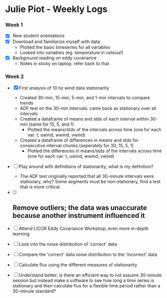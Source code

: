 # Julie Piot - Weekly Logs

### Week 1 ###

- [x] New student orientations
- [x] Download and familiarize myself with data
  - Plotted the basic timeseries for all variables
  - Looked into variables (eg. temperature in celsius!)
- [x] Background reading on eddy covariance
  - Notes in sticky on laptop; refer back to that

### Week 2 ###

- [x] First analysis of 10 hz wind data stationarity
  - Created 30-min, 15-min, 5-min, and 1-min intervals to compare trends
  - ADF test on the 30-min intervals: came back as stationary over all intervals
  - Created a dataframe of means and stds of each interval within 30-min (same for 15, 5, and 1)
    - Plotted the means/stds of the intervals across time (one for each var: t, uwind, wwind, vwind)
  - Created a dataframe of differences in means and stds for consecutive interval chunks
    (seperately for 30, 15, 5, 1)
    - Plotted the differences in means/stds of the intervals across time (one for each var: t, uwind, wwind, vwind)
- [ ] Play around with definitions of stationarity; what is my definition?
  - The ADF test originally reported that all 30-minute intervals were stationary, why?
    Some segments must be non-stationary, find a test that is more critical.
- [ ] Remove outliers; the data was unaccurate because another instrument influenced it
  - 
- [ ] Attend LICOR Eddy Covariance Workshop; even more in-depth learning
- [ ] Look into the noise distribution of 'correct' data
- [ ] Compare the 'correct' data noise distribution to the 'incorrect' data
- [ ] Calculate flux using the different measures of stationarity
- [ ] Understand better; is there an efficient way to not assume 30-minute session
      but instead make a software to see how long a time series is stationary and then
      calculate flux for a flexible time period rather than a 30-minute standard?






